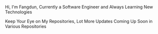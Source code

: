 Hi, I'm Fangdun, Currently a Software Engineer and Always Learning New Technologies

Keep Your Eye on My Repositories, Lot More Updates Coming Up Soon in Various Repositories
